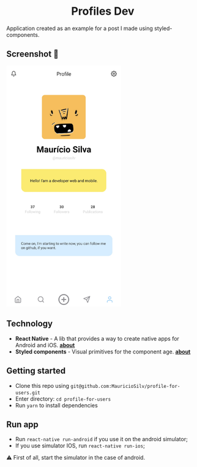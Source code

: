 <h1 align="center">Profiles Dev</h1>
Application created as an example for a post I made using styled-components.

## Screenshot :iphone:
<img width="300" src="screenshot/myImg.jpg">

## Technology
- **React Native** - A lib that provides a way to create native apps for Android and iOS.
<a href="https://facebook.github.io/react-native/"><strong>about</strong></a> 
- **Styled components** - Visual primitives for the component age.
<a href="https://styled-components.com/"><strong>about</strong></a>
## Getting started
- Clone this repo using `git@github.com:MauricioSilv/profile-for-users.git`
- Enter directory: `cd profile-for-users`<br />
- Run `yarn` to install dependencies<br />

## Run app
- Run `react-native run-android` if you use it on the android simulator;
- If you use simulator IOS, run `react-native run-ios`;

:warning:  First of all, start the simulator in the case of android.
